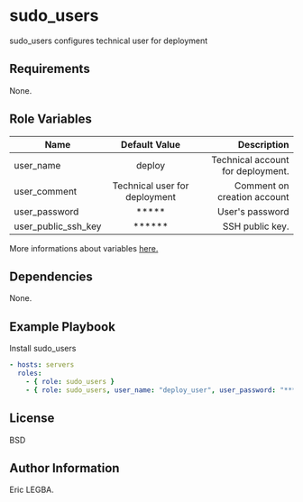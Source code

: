 sudo_users
=========

sudo_users configures technical user for deployment

Requirements
------------

None.

Role Variables
--------------


| Name	        | Default Value	| Description|
| ------------- |:-------------:| ----------:|
|user_name|deploy|Technical account for deployment.|
|user_comment|Technical user for deployment|Comment on creation account|
|user_password|*****|User's password|
|user_public_ssh_key|******|SSH public key.|

More informations about variables [here.](https://github.com/eleongithub/ansible/blob/it_1/projects/roles/sudo_users/defaults/main.yml)

Dependencies
------------

None.

Example Playbook
----------------

Install sudo_users
```yaml
- hosts: servers
  roles:
    - { role: sudo_users }
    - { role: sudo_users, user_name: "deploy_user", user_password: "******", user_public_ssh_key: "ssh-rsa AAAAB3NzaC1*********" }
```

License
-------

BSD

Author Information
------------------

Eric LEGBA.